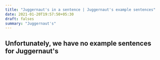 ```yaml
---
title: "Juggernaut's in a sentence | Juggernaut's example sentences"
date: 2021-01-20T19:57:50+05:30
draft: falses
summary: "Juggernaut's"
---
```

## Unfortunately, we have no example sentences for Juggernaut's                 
